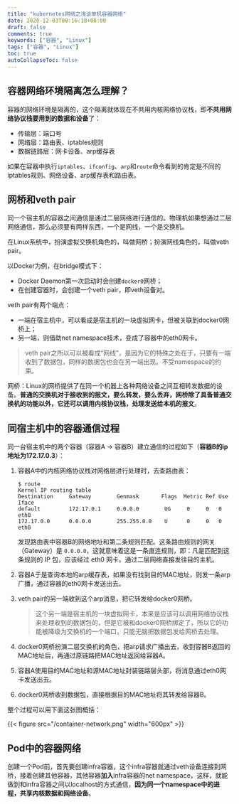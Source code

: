```yaml
---
title: "kubernetes网络之浅谈单机容器网络"
date: 2020-12-03T00:16:18+08:00
draft: false
comments: true
keywords: ["容器", "Linux"]
tags: ["容器", "Linux"]
toc: true
autoCollapseToc: false
---
```


## 容器网络环境隔离怎么理解？

容器的网络环境是隔离的，这个隔离就体现在不共用内核网络协议栈，即**不共用网络协议栈要用到的数据和设备**了：

- 传输层：端口号
- 网络层：路由表、iptables规则
- 数据链路层：网卡设备、arp缓存表

如果在容器中执行`iptables`、`ifconfig`、`arp`和`route`命令看到的肯定是不同的iptables规则、网络设备、arp缓存表和路由表。

## 网桥和veth pair

同一个宿主机的容器之间通信是通过二层网络进行通信的。物理机如果想通过二层网络通信，那么必须要有两样东西，一个是网线，一个是交换机。

在Linux系统中，扮演虚拟交换机角色的，叫做网桥；扮演网线角色的，叫做veth pair。

以Docker为例，在bridge模式下：

- Docker Daemon第一次启动时会创建`docker0`网桥；
- 在创建容器时，会创建一个veth pair，即veth设备对。

veth pair有两个端点：

- 一端在宿主机中，可以看成是宿主机的一块虚拟网卡，但被关联到docker0网桥上；
- 另一端，则借助net namespace技术，变成了容器中的eth0网卡。

> veth pair之所以可以被看成“网线”，是因为它的特殊之处在于，只要有一端收到了数据包，同样的数据包也会在另一端出现。不受namespace的约束。

网桥：Linux的网桥提供了在同一个机器上各种网络设备之间互相转发数据的设备。**普通的交换机对于接收到的报文，要么转发，要么丢弃，网桥除了具备普通交换机的功能以外，它还可以调用内核协议栈，处理发送给本机的报文**。

## 同宿主机中的容器通信过程

同一台宿主机中的两个容器（容器A -> 容器B）建立通信的过程如下（**容器B的ip地址为172.17.0.3**）：

1. 容器A中的内核网络协议栈对网络层进行处理时，去查路由表：

   ```shell
   $ route
   Kernel IP routing table
   Destination     Gateway        Genmask       Flags  Metric Ref Use Iface
   default         172.17.0.1     0.0.0.0        UG     0     0   0   eth0
   172.17.0.0      0.0.0.0        255.255.0.0    U      0     0   0   eth0
   ```

   发现路由表中容器B的网络地址和第二条规则匹配。这条路由规则的网关（Gateway）是 `0.0.0.0`，这就意味着这是一条直连规则，即：凡是匹配到这条规则的 IP 包，应该经过 eth0 网卡，通过二层网络直接发往目的主机。
2. 容器A于是查询本地的arp缓存表，如果没有找到目的MAC地址，则发一条arp广播，通过容器的eth0网卡发送出去。
3. veth pair的另一端收到这个arp消息，把它转发给docker0网桥。

   > 这个另一端是宿主机的一块虚拟网卡，本来是应该可以调用网络协议栈来处理收到的数据包的，但是它被和docker0网桥绑定了，所以它的功能被降级为交换机的一个端口，只能无脑把数据包发给网桥去处理。

4. docker0网桥扮演二层交换机的角色，把arp请求广播出去，收到容器B返回的MAC地址后，再通过原链路把MAC地址返回给容器A。
5. 容器A使用目的MAC地址和源MAC地址封装链路层头部，将消息通过eth0网卡发送出去。
6. docker0网桥收到数据包，直接根据目的MAC地址将其转发给容器B。

整个过程可以用下面这张图概括：

{{< figure src="/container-network.png" width="600px" >}}

## Pod中的容器网络

创建一个Pod前，首先要创建infra容器，这个infra容器就通过veth设备连接到网桥，接着创建其他容器，其他容器**加入**infra容器的net namespace，这样，就能做到和infra容器之间以localhost的方式通信，**因为同一个namespace中的进程，共享内核数据和网络设备**。
